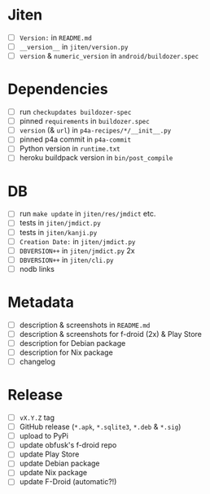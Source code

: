 # Jiten

- [ ] `Version:` in `README.md`
- [ ] `__version__` in `jiten/version.py`
- [ ] `version` & `numeric_version` in `android/buildozer.spec`

# Dependencies

- [ ] run `checkupdates buildozer-spec`
- [ ] pinned `requirements` in `buildozer.spec`
- [ ] `version` (& `url`) in `p4a-recipes/*/__init__.py`
- [ ] pinned p4a commit in `p4a-commit`
- [ ] Python version in `runtime.txt`
- [ ] heroku buildpack version in `bin/post_compile`

# DB

- [ ] run `make update` in `jiten/res/jmdict` etc.
- [ ] tests in `jiten/jmdict.py`
- [ ] tests in `jiten/kanji.py`
- [ ] `Creation Date:` in `jiten/jmdict.py`
- [ ] `DBVERSION++` in `jiten/jmdict.py` 2x
- [ ] `DBVERSION++` in `jiten/cli.py`
- [ ] nodb links

# Metadata

- [ ] description & screenshots in `README.md`
- [ ] description & screenshots for f-droid (2x) & Play Store
- [ ] description for Debian package
- [ ] description for Nix package
- [ ] changelog

# Release

- [ ] `vX.Y.Z` tag
- [ ] GitHub release (`*.apk`, `*.sqlite3`, `*.deb` & `*.sig`)
- [ ] upload to PyPi
- [ ] update obfusk's f-droid repo
- [ ] update Play Store
- [ ] update Debian package
- [ ] update Nix package
- [ ] update F-Droid (automatic?!)

